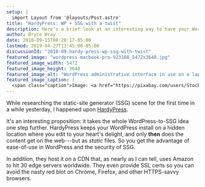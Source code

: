 ```yaml
---
setup: |
  import Layout from '@layouts/Post.astro'
title: "HardyPress: WP + SSG with a twist"
description: Here’s a brief look at an interesting way to have your WordPress cake and eat your SSG site, too—or something like that.
author: Bryce Wray
date: 2018-09-15T08:28:17-05:00
lastmod: 2019-04-27T13:45:00-05:00
discussionId: "2018-09-hardy-press-wp-ssg-with-twist"
featured_image: "wordpress-macbook-pro-923188_5472x3648.jpg"
featured_image_width: 5472
featured_image_height: 3648
featured_image_alt: "WordPress administrative interface in use on a laptop computer"
featured_image_caption: |
  <span class="caption">Image: <a href="https://pixabay.com/users/StockSnap-894430/?utm_source=link-attribution&amp;utm_medium=referral&amp;utm_campaign=image&amp;utm_content=923188">StockSnap</a>; <a href="https://pixabay.com/?utm_source=link-attribution&amp;utm_medium=referral&amp;utm_campaign=image&amp;utm_content=923188">Pixabay</a></span>
---
```


While researching the static-site generator (SSG) scene for the first time in a while yesterday, I happened upon  [HardyPress](https://www.hardypress.com).

It's an interesting proposition: it takes the whole WordPress-to-SSG idea one step further. HardyPress keeps your WordPress install on a hidden location where you edit to your heart's delight, and only **then** does the content get on the web---but as *static* files. So you get the advantage of ease-of-use in WordPress and the security of SSG.

In addition, they host it on a CDN that, as nearly as I can tell, uses Amazon to hit 30 edge servers worldwide. They even provide SSL certs so you can avoid the nasty red blot on Chrome, Firefox, and other HTTPS-savvy browsers.
